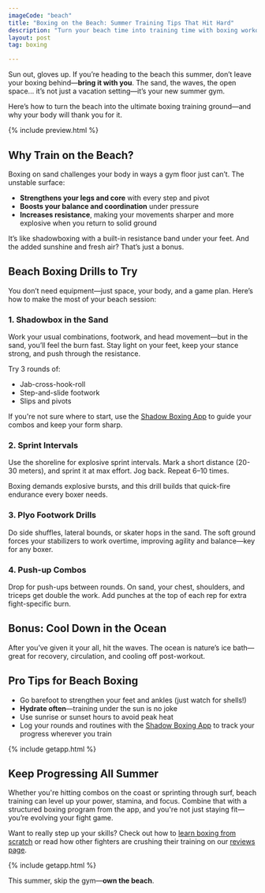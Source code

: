 ```yaml
---
imageCode: "beach"
title: "Boxing on the Beach: Summer Training Tips That Hit Hard"
description: "Turn your beach time into training time with boxing workouts in the sand—perfect for building speed, strength, and stamina."
layout: post
tag: boxing

---
```


Sun out, gloves up. If you’re heading to the beach this summer, don’t leave your boxing behind—**bring it with you**. The sand, the waves, the open space... it’s not just a vacation setting—it’s your new summer gym.

Here’s how to turn the beach into the ultimate boxing training ground—and why your body will thank you for it.

{% include preview.html %}

## Why Train on the Beach?

Boxing on sand challenges your body in ways a gym floor just can’t. The unstable surface:

- **Strengthens your legs and core** with every step and pivot
- **Boosts your balance and coordination** under pressure
- **Increases resistance**, making your movements sharper and more explosive when you return to solid ground

It’s like shadowboxing with a built-in resistance band under your feet. And the added sunshine and fresh air? That’s just a bonus.

## Beach Boxing Drills to Try

You don’t need equipment—just space, your body, and a game plan. Here’s how to make the most of your beach session:

### 1. Shadowbox in the Sand

Work your usual combinations, footwork, and head movement—but in the sand, you’ll feel the burn fast. Stay light on your feet, keep your stance strong, and push through the resistance.

Try 3 rounds of:

- Jab-cross-hook-roll
- Step-and-slide footwork
- Slips and pivots

If you're not sure where to start, use the [Shadow Boxing App]() to guide your combos and keep your form sharp.

### 2. Sprint Intervals

Use the shoreline for explosive sprint intervals. Mark a short distance (20-30 meters), and sprint it at max effort. Jog back. Repeat 6–10 times.

Boxing demands explosive bursts, and this drill builds that quick-fire endurance every boxer needs.

### 3. Plyo Footwork Drills

Do side shuffles, lateral bounds, or skater hops in the sand. The soft ground forces your stabilizers to work overtime, improving agility and balance—key for any boxer.

### 4. Push-up Combos

Drop for push-ups between rounds. On sand, your chest, shoulders, and triceps get double the work. Add punches at the top of each rep for extra fight-specific burn.

## Bonus: Cool Down in the Ocean

After you’ve given it your all, hit the waves. The ocean is nature’s ice bath—great for recovery, circulation, and cooling off post-workout.

## Pro Tips for Beach Boxing

- Go barefoot to strengthen your feet and ankles (just watch for shells!)
- **Hydrate often**—training under the sun is no joke
- Use sunrise or sunset hours to avoid peak heat
- Log your rounds and routines with the [Shadow Boxing App]() to track your progress wherever you train

{% include getapp.html %}

## Keep Progressing All Summer

Whether you're hitting combos on the coast or sprinting through surf, beach training can level up your power, stamina, and focus. Combine that with a structured boxing program from the app, and you're not just staying fit—you’re evolving your fight game.

Want to really step up your skills? Check out how to [learn boxing from scratch]() or read how other fighters are crushing their training on our [reviews page]().

{% include getapp.html %}

This summer, skip the gym—**own the beach**.